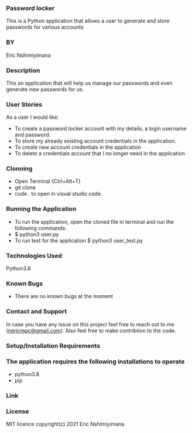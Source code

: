 ### Password locker

This is a Python application that allows a user to generate and store passwords for various accounts 
### BY  
Eric Nshimiyimana



### Description
This an application that will help us manage our passwords and even generate new passwords for us.

### User Stories
As a user I would like:
* To create a password locker account with my details, a login username and password.
* To store my already existing account credentials in the application.
* To create new account credentials in the application
* To delete a credentials account that I no longer need in the application

### Clonning
* Open Terminal {Ctrl+Alt+T}
* git clone 
* code . to open in visual studio code.

### Running the Application
* To run the application, open the cloned file in terminal and run the following commands:
* $ python3 user.py
* To run test for the application $ python3 user_test.py


### Technologies Used
Python3.8

### Known Bugs
* There are no known bugs at the moment

### Contact and Support
In case you have any issue on this project feel free to reach out to me (nericmpc@gmail.com). Also feel free to make contribtion to the code.

### Setup/Installation Requirements
### The application requires the following installations to operate
* python3.8
* pip

### Link




### License
 MIT licence
 copyright(c) 2021 Eric Nshimiyimana
